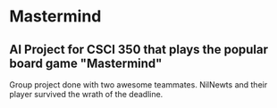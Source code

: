 # Mastermind
## AI Project for CSCI 350 that plays the popular board game "Mastermind" 

Group project done with two awesome teammates. NilNewts and their player survived the wrath of the deadline.
